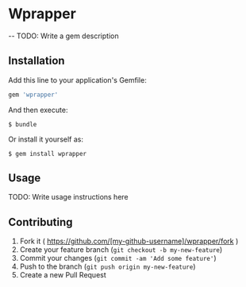 # Wprapper

-- TODO: Write a gem description

## Installation

Add this line to your application's Gemfile:

```ruby
gem 'wprapper'
```

And then execute:

    $ bundle

Or install it yourself as:

    $ gem install wprapper

## Usage

TODO: Write usage instructions here

## Contributing

1. Fork it ( https://github.com/[my-github-username]/wprapper/fork )
2. Create your feature branch (`git checkout -b my-new-feature`)
3. Commit your changes (`git commit -am 'Add some feature'`)
4. Push to the branch (`git push origin my-new-feature`)
5. Create a new Pull Request
